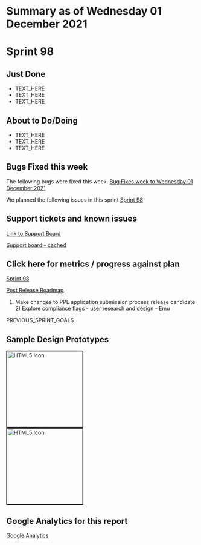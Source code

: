 # Summary as of Wednesday 01 December 2021 

# Sprint 98

## Just Done
* TEXT_HERE
* TEXT_HERE
* TEXT_HERE

## About to Do/Doing
* TEXT_HERE
* TEXT_HERE
* TEXT_HERE

## Bugs Fixed this week
The following bugs were fixed this week.
[Bug Fixes week to Wednesday 01 December 2021](graphs/bugs01122021.png)

We planned the following issues in this sprint 
[Sprint 98](graphs/sprint01122021.png)

## Support tickets and known issues
[Link to Support Board](https://collaboration.homeoffice.gov.uk/jira/secure/RapidBoard.jspa?rapidView=1717&selectedIssue=ASSB-253)

[Support board - cached](graphs/supportBoard01122021.png)

## Click here for metrics / progress against plan
[Sprint 98](graphs/progress01122021.png)

[Post Release Roadmap](graphs/roadmap01122021.png)

1) Make changes to PPL application submission process release candidate 2) Explore compliance flags - user research and design - Emu

PREVIOUS_SPRINT_GOALS

## Sample Design Prototypes
<a href="graphs/proto1_01122021.png"><img src="graphs/proto1_01122021.png" alt="HTML5 Icon" width="200" style="border:2px solid black"></a>
<br>
<a href="graphs/proto2_01122021.png"><img src="graphs/proto2_01122021.png" alt="HTML5 Icon" width="200" style="border:2px solid black"></a>
<br>


## Google Analytics for this report
[Google Analytics](graphs/GA01122021.png)


